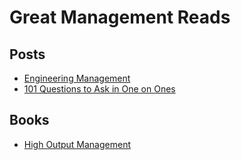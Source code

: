 # Great Management Reads

## Posts

- [Engineering Management](http://algeri-wong.com/yishan/engineering-management-process.html)
- [101 Questions to Ask in One on Ones](http://jasonevanish.com/2014/05/29/101-questions-to-ask-in-1-on-1s/)

## Books

- [High Output Management](http://www.amazon.com/High-Output-Management-Andrew-Grove/dp/0679762884)

